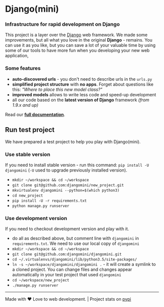 # Django(mini)

### Infrastructure for rapid development on Django

This project is a layer over the [Django](http://djangoproject.com) web framework. We made some improvements, but all what you love in the original **Django** - remains. You can use it as you like, but you can save a lot of your valuable time by using some of our tools to have more fun when you developing your new web application,

### Some features

- **auto-discovered urls** - you don't need to describe urls in the `urls.py`
- **simplified project structure** with **no apps**. Forget about questions like this: *"Where to place this new model class?"*
- **improved models** allows to write less code and speed-up development
- all our code based on the **latest version of Django** framework *(from 1.9.x and up)*

Read our **[full documentation](docs)**.

## Run test project

We have prepared a test project to help you play with Django(mini).

### Use stable version

If you need to install stable version - run this command: `pip install -U djangomini` (`-U` used to upgrade previously installed version).

- `mkdir ~/workspace && cd ~/workspace`
- `git clone git@github.com:djangomini/new_project.git`
- `mkvirtualenv djangomini --python=$(which python3)`
- `cd new_project`
- `pip install -U -r requirements.txt`
- `python manage.py runserver`

### Use development version

If you need to checkout development version and play with it.

- do all as described above, but comment line with `djangomini` in `requirements.txt`. We need to use our local copy of `djangomini`
- `mkdir ~/workspace && cd ~/workspace`
- `git clone git@github.com:djangomini/djangomini.git`
- `cd ~/.virtualenvs/djangomini/lib/python3.5/site-packages/`
- `ln -s ~/workspace/djangomini/djangomini .` - it will create a symlink to a cloned project. You can change files and changes appear automatically in your test project that used `djangomini`
- `cd ~/workspace/new_project`
- `./manage.py runserver`

-------

Made with ♥️ Love to web development. | Project stats on [pypi](https://pypi.python.org/pypi/djangomini)
